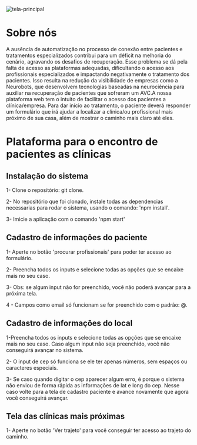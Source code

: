 ![tela-principal](https://github.com/neurobots-residencia/nb-find-professional/blob/main/public/assets/readme/telaPrincipal.jpeg)
# Sobre nós

A ausência de automatização no processo de conexão entre pacientes e tratamentos especializados contribui para um déficit na melhoria do cenário, agravando os desafios de recuperação. Esse problema se dá pela falta de acesso as plataformas adequadas, dificultando o acesso aos profissionais especializados e impactando negativamente o tratamento dos pacientes. Isso resulta na redução da visibilidade de empresas como a Neurobots, que desenvolvem tecnologias baseadas na neurociência para auxiliar na recuperação de pacientes que sofreram um AVC.A nossa plataforma web tem o intuito de facilitar o acesso dos pacientes a clínica/empresa. Para dar início ao tratamento, o paciente deverá responder um formulário que irá ajudar a localizar a clínica/ou profissional mais próximo de sua casa, além de mostrar o caminho mais claro até eles.

# Plataforma para o encontro de pacientes as clínicas

## Instalação do sistema

1- Clone o repositório: git clone.

2- No repositório que foi clonado, instale todas as dependencias necessarias para rodar o sistema, usando o comando: 'npm install'.

3- Imicie a aplicação com o comando 'npm start'

## Cadastro de informações do paciente

1- Aperte no botão 'procurar profissionais' para poder ter acesso ao formulário.

2- Preencha todos os inputs e selecione todas as opções que se encaixe mais no seu caso.

3- Obs: se algum input não for preenchido, você não poderá avançar para a próxima tela.

4 - Campos como email só funcionam se for preenchido com o padrão: @.

## Cadastro de informações do local

1-Preencha todos os inputs e selecione todas as opções que se encaixe mais no seu caso. Caso algum input não seja preenchido, você não conseguirá avançar no sistema.

2- O input de cep só funciona se ele ter apenas números, sem espaços ou caracteres especiais.

3- Se caso quando digitar o cep aparecer algum erro, é porque o sistema não enviou de forma rápida as informações de lat e long do cep. Nesse caso 
volte para a tela de cadastro paciente e avance novamente que agora você conseguirá avançar.

## Tela das clínicas mais próximas

1- Aperte no botão 'Ver trajeto' para você conseguir ter acesso ao trajeto do caminho.
